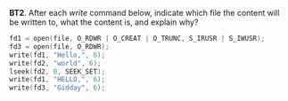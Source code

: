 **BT2**. After each *write* command below, indicate which file the content will be written to, what the content is, and explain why?

```c
fd1 = open(file, O_RDWR | O_CREAT | O_TRUNC, S_IRUSR | S_IWUSR);
fd3 = open(file, O_RDWR);
write(fd1, "Hello,", 6);
write(fd2, "world", 6);
lseek(fd2, 0, SEEK_SET);
write(fd1, "HELLO,", 6);
write(fd3, "Gidday", 6);
```
